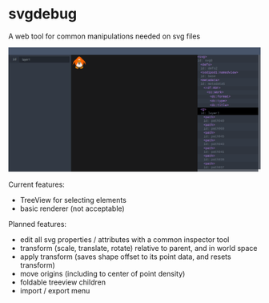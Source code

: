 # svgdebug

A web tool for common manipulations needed on svg files

![img](./example.png)

Current features:
- TreeView for selecting elements
- basic renderer (not acceptable)

Planned features:
- edit all svg properties / attributes with a common inspector tool
- transform (scale, translate, rotate) relative to parent, and in world space
- apply transform (saves shape offset to its point data, and resets transform)
- move origins (including to center of point density)
- foldable treeview children
- import / export menu
